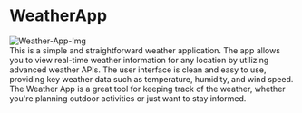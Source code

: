 # WeatherApp
<img src='https://i.postimg.cc/k5z4Rfch/Weather-App-Img.png' border='0' alt='Weather-App-Img'/><br />
This is a simple and straightforward weather application. The app allows you to view real-time weather information for any location by utilizing advanced weather APIs. The user interface is clean and easy to use, providing key weather data such as temperature, humidity, and wind speed. The Weather App is a great tool for keeping track of the weather, whether you're planning outdoor activities or just want to stay informed.
